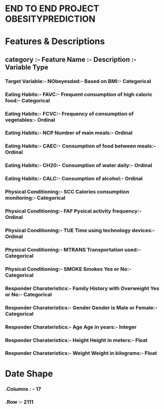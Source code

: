 # END TO END PROJECT OBESITYPREDICTION 


# Features & Descriptions
##  category :-        Feature Name   :-   Description  :-  Variable Type
### Target Variable:-  NObeyesdad:- 	Based on BMI:-  	Categorical
### Eating Habits:- 	FAVC:-	 Frequent consumption of high caloric food:-  	Categorical
### Eating Habits:- 	FCVC:-  	Frequency of consumption of vegetables:- 	 Ordinal
### Eating Habits:- 	NCP	Number of main meals:-  	Ordinal
### Eating Habits:- 	CAEC:-  	Consumption of food between meals:- 	Ordinal
### Eating Habits:- 	CH20:-	 Consumption of water daily:- 	Ordinal
### Eating Habits:- 	CALC:- 	 Consumption of alcohol:- 	Ordinal
### Physical Conditioning:- 	SCC	Calories consumption monitoring:- 	Categorical
### Physical Conditioning:- 	FAF	Pysical activity frequency:- 	Ordinal
### Physical Conditioning:- 	TUE	Time using technology devices:- 	Ordinal
### Physical Conditioning:- 	MTRANS	Transportation used:- 	Categorical
### Physical Conditioning:- 	SMOKE	Smokes Yes or No:- 	Categorical
### Responder Charateristics:- 	Family History with Overweight	Yes or No:- 	Categorical
### Responder Charateristics:- 	Gender	Gender is Male or Female:- 	Categorical
### Responder Charateristics:- 	Age	Age in years:- 	Integer
### Responder Charateristics:- 	Height	Height in meters:-	Float
### Responder Charateristics:- 	Weight	Weight in kilograms:- 	Float



# Date Shape

### .Columns : - 17
### .Row :- 2111
